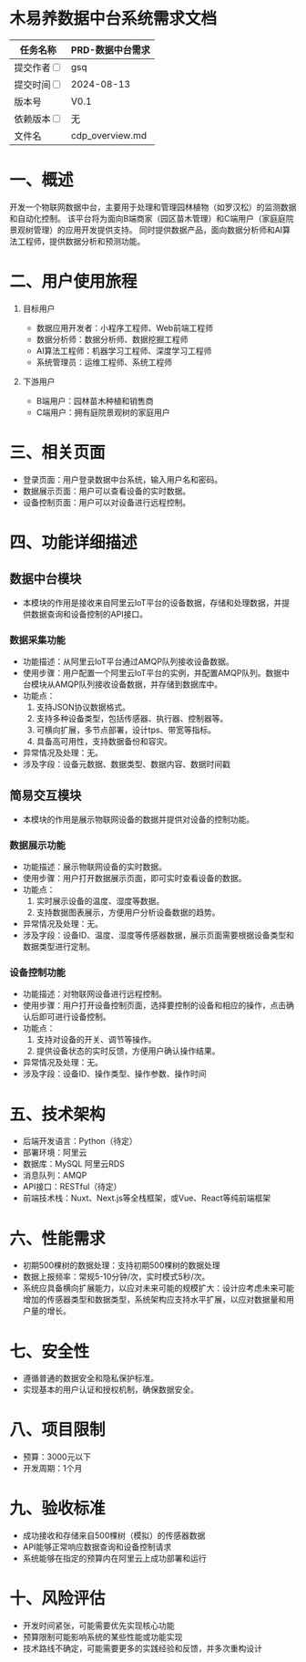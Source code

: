 # 木易养数据中台系统需求文档

| 任务名称                                                   | PRD-数据中台需求          | 
|--------------------------------------------------------|---------------------|
| 提交作者<input type="checkbox" class="rowselector hidden"> | gsq                 | 
| 提交时间<input type="checkbox" class="rowselector hidden"> | 2024-08-13          | 
| 版本号                                                    | V0.1                | 
| 依赖版本<input type="checkbox" class="rowselector hidden"> | 无                   | 
| 文件名                                                    | cdp_overview.md<br> | 

# 一、概述

开发一个物联网数据中台，主要用于处理和管理园林植物（如罗汉松）的监测数据和自动化控制。
该平台将为面向B端商家（园区苗木管理）和C端用户（家庭庭院景观树管理）的应用开发提供支持。
同时提供数据产品，面向数据分析师和AI算法工程师，提供数据分析和预测功能。

# 二、用户使用旅程

1. 目标用户
	- 数据应用开发者：小程序工程师、Web前端工程师
	- 数据分析师：数据分析师、数据挖掘工程师
	- AI算法工程师：机器学习工程师、深度学习工程师
	- 系统管理员：运维工程师、系统工程师

2. 下游用户
	- B端用户：园林苗木种植和销售商
	- C端用户：拥有庭院景观树的家庭用户

# 三、相关页面

- 登录页面：用户登录数据中台系统，输入用户名和密码。
- 数据展示页面：用户可以查看设备的实时数据。
- 设备控制页面：用户可以对设备进行远程控制。

# 四、功能详细描述

## 数据中台模块

- 本模块的作用是接收来自阿里云IoT平台的设备数据，存储和处理数据，并提供数据查询和设备控制的API接口。

### 数据采集功能

- 功能描述：从阿里云IoT平台通过AMQP队列接收设备数据。
- 使用步骤：用户配置一个阿里云IoT平台的实例，并配置AMQP队列。数据中台模块从AMQP队列接收设备数据，并存储到数据库中。
- 功能点：
	1. 支持JSON协议数据格式。
	2. 支持多种设备类型，包括传感器、执行器、控制器等。
	3. 可横向扩展，多节点部署，设计tps、带宽等指标。
	4. 具备高可用性，支持数据备份和容灾。
- 异常情况及处理：无。
- 涉及字段：设备元数据、数据类型、数据内容、数据时间戳

## 简易交互模块

- 本模块的作用是展示物联网设备的数据并提供对设备的控制功能。

### 数据展示功能

- 功能描述：展示物联网设备的实时数据。
- 使用步骤：用户打开数据展示页面，即可实时查看设备的数据。
- 功能点：
	1. 实时展示设备的温度、湿度等数据。
	2. 支持数据图表展示，方便用户分析设备数据的趋势。
- 异常情况及处理：无。
- 涉及字段：设备ID、温度、湿度等传感器数据，展示页面需要根据设备类型和数据类型进行定制。

### 设备控制功能

- 功能描述：对物联网设备进行远程控制。
- 使用步骤：用户打开设备控制页面，选择要控制的设备和相应的操作，点击确认后即可进行设备控制。
- 功能点：
	1. 支持对设备的开关、调节等操作。
	2. 提供设备状态的实时反馈，方便用户确认操作结果。
- 异常情况及处理：无。
- 涉及字段：设备ID、操作类型、操作参数、操作时间

# 五、技术架构

- 后端开发语言：Python（待定）
- 部署环境：阿里云
- 数据库：MySQL 阿里云RDS
- 消息队列：AMQP
- API接口：RESTful（待定）
- 前端技术栈：Nuxt、Next.js等全栈框架，或Vue、React等纯前端框架

# 六、性能需求

- 初期500棵树的数据处理：支持初期500棵树的数据处理
- 数据上报频率：常规5-10分钟/次，实时模式5秒/次。
- 系统应具备横向扩展能力，以应对未来可能的规模扩大：设计应考虑未来可能增加的传感器类型和数据类型，系统架构应支持水平扩展，以应对数据量和用户量的增长。

# 七、安全性

- 遵循普通的数据安全和隐私保护标准。
- 实现基本的用户认证和授权机制，确保数据安全。

# 八、项目限制

- 预算：3000元以下
- 开发周期：1个月

# 九、验收标准

- 成功接收和存储来自500棵树（模拟）的传感器数据
- API能够正常响应数据查询和设备控制请求
- 系统能够在指定的预算内在阿里云上成功部署和运行

# 十、风险评估

- 开发时间紧张，可能需要优先实现核心功能
- 预算限制可能影响系统的某些性能或功能实现
- 技术路线不确定，可能需要更多的实践经验和反馈，并多次重构设计




